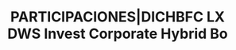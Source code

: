 ---
layout: asset
title: PARTICIPACIONES|DICHBFC LX DWS Invest Corporate Hybrid Bo
isin: LU1663846050
---